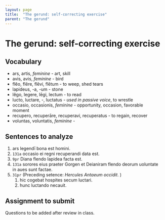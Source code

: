 ```yaml
---
layout: page
title:  "The gerund: self-correcting exercise"
parent: "The gerund"
---
```


# The gerund: self-correcting exercise

## Vocabulary


- ars, artis, *feminine* - art, skill
- avis, avis, *feminine* - bird
- flĕo, flēre, flēvi, flētum - to weep, shed tears
- lapideus, -a, -um - stone
- lĕgo, legere, lēgi, lectum - to read
- lucto, luctare, -, luctatus - *used in passive voice*, to wrestle
- occasio, occasionis, *feminine* - opportunity, occasion, favorable moment
- recupero, recuperāre, recuperavi, recuperatus - to regain, recover
- voluntas, voluntatis, *feminine* -


## Sentences to analyze

1.  ars legendī bona est homini.
1. `131a` occasio ei regni recuperandi data est.
1. `9pr` Diana flendo lapidea facta est.
1. `131a` sorores eius praeter Gorgen et Deianiram flendo deorum uoluntate in aues sunt factae.
1. `31pr` (Preceding setence: *Hercules Antaeum occidit*. )
    1. hic cogebat hospites secum luctari.
    1. hunc luctando necauit.


## Assignment to submit

Questions to be added after review in class.

